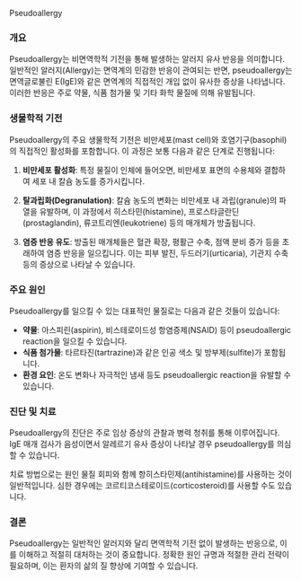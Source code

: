 Pseudoallergy

### 개요
Pseudoallergy는 비면역학적 기전을 통해 발생하는 알러지 유사 반응을 의미합니다. 일반적인 알러지(Allergy)는 면역계의 민감한 반응이 관여되는 반면, pseudoallergy는 면역글로불린 E(IgE)와 같은 면역계의 직접적인 개입 없이 유사한 증상을 나타냅니다. 이러한 반응은 주로 약물, 식품 첨가물 및 기타 화학 물질에 의해 유발됩니다.

### 생물학적 기전
Pseudoallergy의 주요 생물학적 기전은 비만세포(mast cell)와 호염기구(basophil)의 직접적인 활성화를 포함합니다. 이 과정은 보통 다음과 같은 단계로 진행됩니다:

1. **비만세포 활성화**: 특정 물질이 인체에 들어오면, 비만세포 표면의 수용체와 결합하여 세포 내 칼슘 농도를 증가시킵니다.
   
2. **탈과립화(Degranulation)**: 칼슘 농도의 변화는 비만세포 내 과립(granule)의 파열을 유발하며, 이 과정에서 히스타민(histamine), 프로스타글란딘(prostaglandin), 류코트리엔(leukotriene) 등의 매개체가 방출됩니다.

3. **염증 반응 유도**: 방출된 매개체들은 혈관 확장, 평활근 수축, 점액 분비 증가 등을 초래하여 염증 반응을 일으킵니다. 이는 피부 발진, 두드러기(urticaria), 기관지 수축 등의 증상으로 나타날 수 있습니다.

### 주요 원인
Pseudoallergy를 일으킬 수 있는 대표적인 물질로는 다음과 같은 것들이 있습니다:

- **약물**: 아스피린(aspirin), 비스테로이드성 항염증제(NSAID) 등이 pseudoallergic reaction을 일으킬 수 있습니다.
- **식품 첨가물**: 타르타진(tartrazine)과 같은 인공 색소 및 방부제(sulfite)가 포함됩니다.
- **환경 요인**: 온도 변화나 자극적인 냄새 등도 pseudoallergic reaction을 유발할 수 있습니다.

### 진단 및 치료
Pseudoallergy의 진단은 주로 임상 증상의 관찰과 병력 청취를 통해 이루어집니다. IgE 매개 검사가 음성이면서 알레르기 유사 증상이 나타날 경우 pseudoallergy를 의심할 수 있습니다.

치료 방법으로는 원인 물질 회피와 함께 항히스타민제(antihistamine)를 사용하는 것이 일반적입니다. 심한 경우에는 코르티코스테로이드(corticosteroid)를 사용할 수도 있습니다.

### 결론
Pseudoallergy는 일반적인 알러지와 달리 면역학적 기전 없이 발생하는 반응으로, 이를 이해하고 적절히 대처하는 것이 중요합니다. 정확한 원인 규명과 적절한 관리 전략이 필요하며, 이는 환자의 삶의 질 향상에 기여할 수 있습니다.